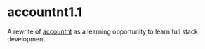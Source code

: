 # accountnt1.1

A rewrite of [accountnt](https://github.com/armiantos/accountnt) as a learning opportunity to learn full stack development.
